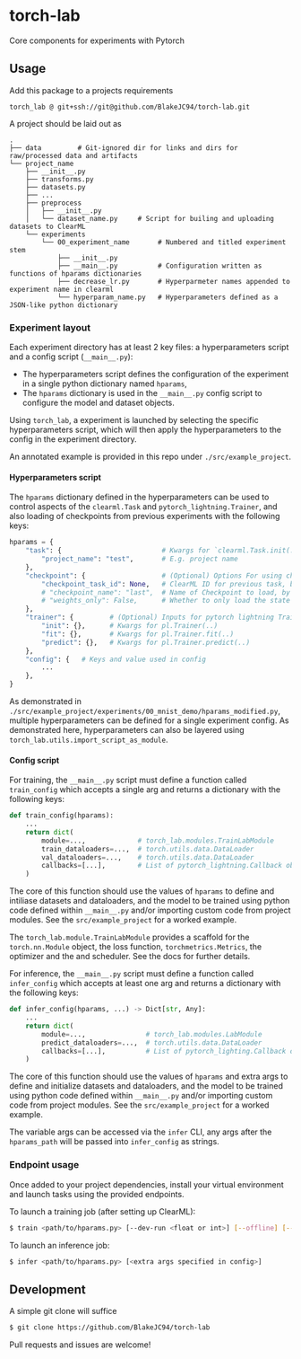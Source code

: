 # torch-lab

Core components for experiments with Pytorch

## Usage

Add this package to a projects requirements
```
torch_lab @ git+ssh://git@github.com/BlakeJC94/torch-lab.git
```

A project should be laid out as
```
.
├── data         # Git-ignored dir for links and dirs for raw/processed data and artifacts
└── project_name
    ├── __init__.py
    ├── transforms.py
    ├── datasets.py
    ├── ...
    ├── preprocess
    │   ├── __init__.py
    │   └── dataset_name.py     # Script for builing and uploading datasets to ClearML
    └── experiments
        └── 00_experiment_name       # Numbered and titled experiment stem
            ├── __init__.py
            ├── __main__.py          # Configuration written as functions of hparams dictionaries
            ├── decrease_lr.py       # Hyperparmeter names appended to experiment name in clearml
            └── hyperparam_name.py   # Hyperparameters defined as a JSON-like python dictionary
```

### Experiment layout

Each experiment directory has at least 2 key files: a hyperparameters script and a config
script (`__main__.py`):
- The hyperparameters script defines the configuration of the experiment in a single python
  dictionary named `hparams`,
- The `hparams` dictionary is used in the `__main__.py` config script to configure the model and
  dataset objects.

Using `torch_lab`, a experiment is launched by selecting the specific hyperparameters script, which
will then apply the hyperparameters to the config in the experiment directory.

An annotated example is provided in this repo under `./src/example_project`.

#### Hyperparameters script

The `hparams` dictionary defined in the hyperparameters can be used to control aspects of the `clearml.Task` and `pytorch_lightning.Trainer`, and also loading of checkpoints from previous experiments with the following keys:
```python
hparams = {
    "task": {                         # Kwargs for `clearml.Task.init(..)`
        "project_name": "test",       # E.g. project name
    },
    "checkpoint": {                   # (Optional) Options For using checkpoint
        "checkpoint_task_id": None,   # ClearML ID for previous task, by default set to None
        # "checkpoint_name": "last",  # Name of Checkpoint to load, by default set to "last"
        # "weights_only": False,      # Whether to only load the state dict, by default False
    },
    "trainer": {         # (Optional) Inputs for pytorch lightning Trainer
        "init": {},      # Kwargs for pl.Trainer(..)
        "fit": {},       # Kwargs for pl.Trainer.fit(..)
        "predict": {},   # Kwargs for pl.Trainer.predict(..)
    },
    "config": {   # Keys and value used in config
        ...
    },
}
```

As demonstrated in `./src/example_project/experiments/00_mnist_demo/hparams_modified.py`, multiple
hyperparameters can be defined for a single experiment config. As demonstrated here, hyperparameters
can also be layered using `torch_lab.utils.import_script_as_module`.

#### Config script

For training, the `__main__.py` script must define a function called `train_config` which accepts
a single arg and returns a dictionary with the following keys:
```python
def train_config(hparams):
    ...
    return dict(
        module=...,             # torch_lab.modules.TrainLabModule
        train_dataloaders=...,  # torch.utils.data.DataLoader
        val_dataloaders=...,    # torch.utils.data.DataLoader
        callbacks=[...],        # List of pytorch_lightning.Callback objects (optional)
    )
```

The core of this function should use the values of `hparams` to define and intiliase datasets and
dataloaders, and the model to be trained using python code defined within `__main__.py` and/or
importing custom code from project modules. See the `src/example_project` for a worked example.

The `torch_lab.module.TrainLabModule` provides a scaffold for the `torch.nn.Module` object,
the loss function, `torchmetrics.Metrics`, the optimizer and the and scheduler. See the docs for
further details.

For inference, the `__main__.py` script must define a function called `infer_config` which
accepts at least one arg and returns a dictionary with the following keys:
```python
def infer_config(hparams, ...) -> Dict[str, Any]:
    ...
    return dict(
        module=...,               # torch_lab.modules.LabModule
        predict_dataloaders=...,  # torch.utils.data.DataLoader
        callbacks=[...],          # List of pytorch_lighting.Callback objects (optional)
    )
```

The core of this function should use the values of `hparams` and extra args to define and initialize
datasets and dataloaders, and the model to be trained using python code defined within `__main__.py`
and/or importing custom code from project modules. See the `src/example_project` for a worked
example.

The variable args can be accessed via the `infer` CLI, any args after the `hparams_path` will be
passed into `infer_config` as strings.


### Endpoint usage

Once added to your project dependencies, install your virtual environment and launch tasks using the
provided endpoints.

To launch a training job (after setting up ClearML):
```bash
$ train <path/to/hparams.py> [--dev-run <float or int>] [--offline] [--debug]
```

To launch an inference job:
```bash
$ infer <path/to/hparams.py> [<extra args specified in config>]
```

## Development

A simple git clone will suffice
```bash
$ git clone https://github.com/BlakeJC94/torch-lab
```

Pull requests and issues are welcome!

